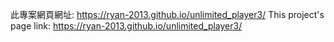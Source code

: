 此專案網頁網址: https://ryan-2013.github.io/unlimited_player3/
This project's page link: https://ryan-2013.github.io/unlimited_player3/
